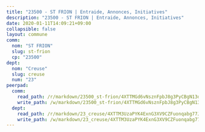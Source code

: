 ```yaml
---
title: "23500 - ST FRION | Entraide, Annonces, Initiatives"
description: "23500 - ST FRION | Entraide, Annonces, Initiatives"
date: 2020-01-11T14:09:21+09:00
collapsible: false
layout: commune
comm:
  nom: "ST FRION"
  slug: st-frion
  cp: "23500"
dept:
  nom: "Creuse"
  slug: creuse
  num: "23"
peerpad:
  comm:
    read_path: /r/markdown/23500_st-frion/4XTTMGd6vNsznFpbJ8g3PyCBgN13dEewhVjZeeRMWN4LAVgqK
    write_path: /w/markdown/23500_st-frion/4XTTMGd6vNsznFpbJ8g3PyCBgN13dEewhVjZeeRMWN4LAVgqK-K3TgTo6JyPkQFjvYDH2vEjSQcvmGw3mgQEtegywo5D4FRvSdhp8omofkgmXk4cYX6Cs66RPUXU3LqShMWiNf833p7w111Pj5wJRGNSWiSix5ccWZcYQj96vuzbnWHMZaNNWFiDtR
  dept:
    read_path: /r/markdown/23_creuse/4XTTM3UzaPYK4ExnG3XV9CZFuonqabg77JTNiqvJ5MQS23jj7
    write_path: /w/markdown/23_creuse/4XTTM3UzaPYK4ExnG3XV9CZFuonqabg77JTNiqvJ5MQS23jj7-K3TgUKE86JxR4JSYXC5aZe6fqBSBprUrmaVFUW2jmdnpHS2xDyA3bckVFWgGTEWFg2GMkYcK4FztBw3HJgWqQMWmUjaPRWNNPUiVES6qbqTDLs9pxQ3uHzULq9XSj5J8FTp6MDn1
---
```


